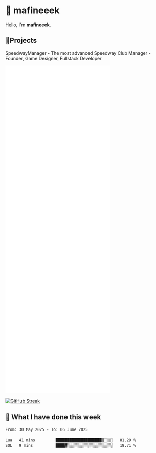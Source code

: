 # 👋 mafineeek
Hello, I'm **mafineeek**.

## 📝Projects

SpeedwayManager - The most advanced Speedway Club Manager - Founder, Game Designer, Fullstack Developer


![](./github-metrics.svg)

[![GitHub Streak](https://streak-stats.demolab.com/?user=mafineeek)](https://git.io/streak-stats)

## 📰 What I have done this week
<!--START_SECTION:waka-->

```txt
From: 30 May 2025 - To: 06 June 2025

Lua   41 mins         ████████████████████▒░░░░   81.29 %
SQL   9 mins          ████▓░░░░░░░░░░░░░░░░░░░░   18.71 %
```

<!--END_SECTION:waka-->
